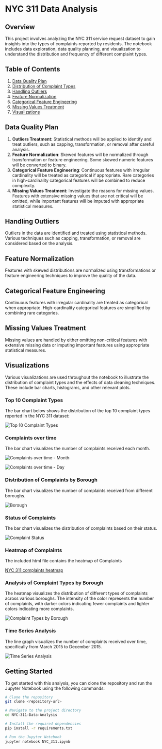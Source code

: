 # NYC 311 Data Analysis

## Overview

This project involves analyzing the NYC 311 service request dataset to gain insights into the types of complaints reported by residents. The notebook includes data exploration, data quality planning, and visualization to understand the distribution and frequency of different complaint types.

## Table of Contents

1. [Data Quality Plan](#data-quality-plan)
2. [Distribution of Complaint Types](#distribution-of-complaint-types)
3. [Handling Outliers](#handling-outliers)
4. [Feature Normalization](#feature-normalization)
5. [Categorical Feature Engineering](#categorical-feature-engineering)
6. [Missing Values Treatment](#missing-values-treatment)
7. [Visualizations](#visualizations)

## Data Quality Plan

1. **Outliers Treatment**: Statistical methods will be applied to identify and treat outliers, such as capping, transformation, or removal after careful analysis.
2. **Feature Normalization**: Skewed features will be normalized through transformation or feature engineering. Some skewed numeric features will be converted to binary.
3. **Categorical Feature Engineering**: Continuous features with irregular cardinality will be treated as categorical if appropriate. Rare categories in high-cardinality categorical features will be combined to reduce complexity.
4. **Missing Values Treatment**: Investigate the reasons for missing values. Features with extensive missing values that are not critical will be omitted, while important features will be imputed with appropriate statistical measures.

## Handling Outliers

Outliers in the data are identified and treated using statistical methods. Various techniques such as capping, transformation, or removal are considered based on the analysis.

## Feature Normalization

Features with skewed distributions are normalized using transformations or feature engineering techniques to improve the quality of the data.

## Categorical Feature Engineering

Continuous features with irregular cardinality are treated as categorical when appropriate. High-cardinality categorical features are simplified by combining rare categories.

## Missing Values Treatment

Missing values are handled by either omitting non-critical features with extensive missing data or imputing important features using appropriate statistical measures.

## Visualizations

Various visualizations are used throughout the notebook to illustrate the distribution of complaint types and the effects of data cleaning techniques. These include bar charts, histograms, and other relevant plots.

### Top 10 Complaint Types

The bar chart below shows the distribution of the top 10 complaint types reported in the NYC 311 dataset:

![Top 10 Complaint Types](Complaint_Types.png)

### Complaints over time

The bar chart visualizes the number of complaints received each month.

![Complaints over time - Month](Month.png)

![Complaints over time - Day](Day.png)

### Distribution of Complaints by Borough

The bar chart visualizes the number of complaints received from different boroughs.

![Borough](Borough.png)

### Status of Complaints

The bar chart visualizes the distribution of complaints based on their status.

![Complaint Status](Complaint_status.png)

### Heatmap of Complaints

The included html file contains the heatmap of Complaints

[NYC 311 complaints heatmap](heatmap_complaints.html)

### Analysis of Complaint Types by Borough

The heatmap visualizes the distribution of different types of complaints across various boroughs. The intensity of the color represents the number of complaints, with darker colors indicating fewer complaints and lighter colors indicating more complaints.

![Complaint Types by Borough](Borough_Analysis.png)

### Time Series Analysis

The line graph visualizes the number of complaints received over time, specifically from March 2015 to December 2015.

![Time Series Analysis](Time_Series.png)

## Getting Started

To get started with this analysis, you can clone the repository and run the Jupyter Notebook using the following commands:

```bash
# Clone the repository
git clone <repository-url>

# Navigate to the project directory
cd NYC-311-Data-Analysis

# Install the required dependencies
pip install -r requirements.txt

# Run the Jupyter Notebook
jupyter notebook NYC_311.ipynb
